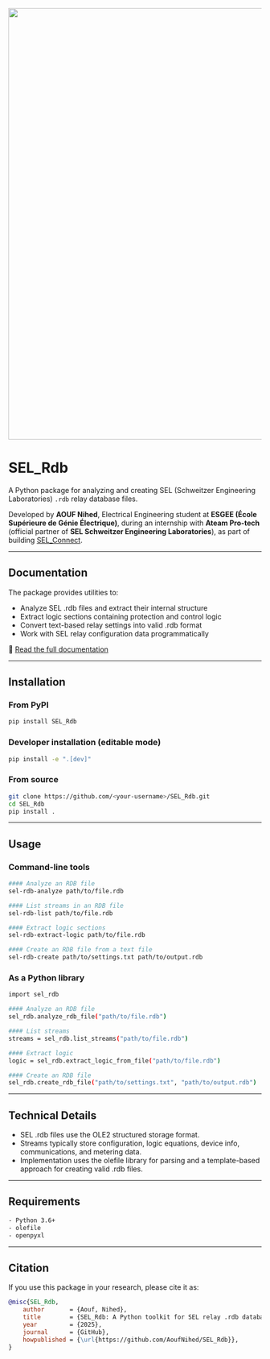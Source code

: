 <p align="center">
  <img width="2500" height="857" alt="SEL Schweitzer Engineering Laboratories" src="https://github.com/user-attachments/assets/94070905-4cbe-4ed5-8e6e-878911bbd5e2" />
</p>

# SEL_Rdb

A Python package for analyzing and creating SEL (Schweitzer Engineering Laboratories) `.rdb` relay database files.

Developed by **AOUF Nihed**, Electrical Engineering student at **ESGEE (École Supérieure de Génie Électrique)**, during an internship with **Ateam Pro-tech** (official partner of **SEL Schweitzer Engineering Laboratories**), as part of building [SEL_Connect](https://github.com/AoufNihed/SELConnect.git).

---

## Documentation

The package provides utilities to:

- Analyze SEL .rdb files and extract their internal structure
- Extract logic sections containing protection and control logic
- Convert text-based relay settings into valid .rdb format
- Work with SEL relay configuration data programmatically

📖 [Read the full documentation](https://aoufnihed.github.io/SEL_RDB/)

---

## Installation

### From PyPI
```bash
pip install SEL_Rdb
```
### Developer installation (editable mode)
```bash
pip install -e ".[dev]"
```
### From source
```bash
git clone https://github.com/<your-username>/SEL_Rdb.git
cd SEL_Rdb
pip install .
```
---

## Usage

### Command-line tools
```bash
#### Analyze an RDB file
sel-rdb-analyze path/to/file.rdb

#### List streams in an RDB file
sel-rdb-list path/to/file.rdb

#### Extract logic sections
sel-rdb-extract-logic path/to/file.rdb

#### Create an RDB file from a text file
sel-rdb-create path/to/settings.txt path/to/output.rdb
```
### As a Python library
```bash
import sel_rdb

#### Analyze an RDB file
sel_rdb.analyze_rdb_file("path/to/file.rdb")

#### List streams
streams = sel_rdb.list_streams("path/to/file.rdb")

#### Extract logic
logic = sel_rdb.extract_logic_from_file("path/to/file.rdb")

#### Create an RDB file
sel_rdb.create_rdb_file("path/to/settings.txt", "path/to/output.rdb")
```
---

## Technical Details

- SEL .rdb files use the OLE2 structured storage format.
- Streams typically store configuration, logic equations, device info, communications, and metering data.
- Implementation uses the olefile library for parsing and a template-based approach for creating valid .rdb files.

---

## Requirements
```bash
- Python 3.6+
- olefile
- openpyxl
```
---
## Citation

If you use this package in your research, please cite it as:

```bibtex
@misc{SEL_Rdb,
    author       = {Aouf, Nihed},
    title        = {SEL_Rdb: A Python toolkit for SEL relay .rdb database files},
    year         = {2025},
    journal      = {GitHub},
    howpublished = {\url{https://github.com/AoufNihed/SEL_Rdb}},
}

